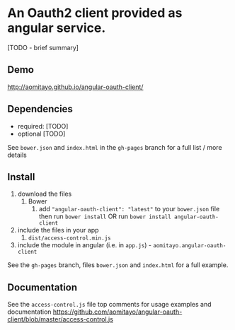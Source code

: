 # An Oauth2 client provided as angular service.

[TODO - brief summary]

## Demo
http://aomitayo.github.io/angular-oauth-client/

## Dependencies
- required:
	[TODO]
- optional
	[TODO]

See `bower.json` and `index.html` in the `gh-pages` branch for a full list / more details

## Install
1. download the files
	1. Bower
		1. add `"angular-oauth-client": "latest"` to your `bower.json` file then run `bower install` OR run `bower install angular-oauth-client`
2. include the files in your app
	1. `dist/access-control.min.js`
3. include the module in angular (i.e. in `app.js`) - `aomitayo.angular-oauth-client`

See the `gh-pages` branch, files `bower.json` and `index.html` for a full example.


## Documentation
See the `access-control.js` file top comments for usage examples and documentation
https://github.com/aomitayo/angular-oauth-client/blob/master/access-control.js
